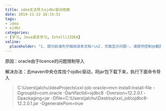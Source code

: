 ```yaml
---
title: idea无法导入ojdbc驱动依赖
date: 2019-11-22 16:15:51
tags:
- idea
- ojdbc
categories:
- [学习, Java语言学习, IntelliJIDEA]
valine:
  placeholder: "1. 提问前请先仔细阅读本文档⚡\n2. 页面显示问题💥，请提供控制台截图📸或者您的测试网址\n3. 其他任何报错💣，请提供详细描述和截图📸，祝食用愉快💪"
---
```


原因：oracle由于licence的问题限制导入

解决办法：去maven中央仓库找个ojdbc驱动，将jar包下载下来，执行下面命令导入

> C:\Users\jalchu\IdeaProjects\xxl-job-oracle>mvn install:install-file -DgroupId=com.oracle -DartifactId=ojdbc8 -Dversion=12.2.0.1 -Dpackaging=jar -Dfile=C:\Users\jalchu\Desktop\xxl_job\ojdbc8-12.2.0.1.jar -DgeneratePom=true
